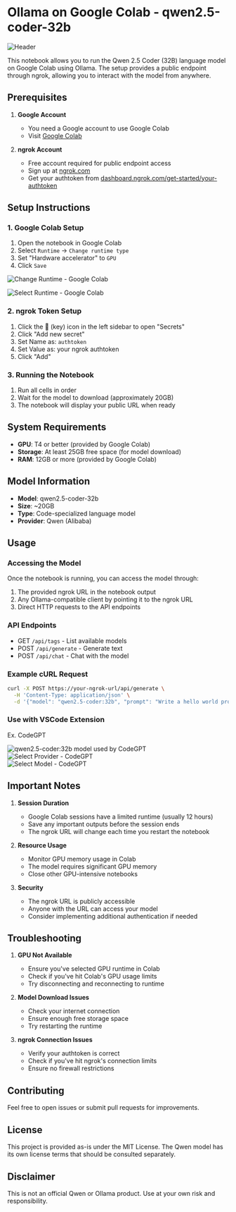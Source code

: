 # Ollama on Google Colab - qwen2.5-coder-32b

![Header](/assets/header.jpg)

This notebook allows you to run the Qwen 2.5 Coder (32B) language model on Google Colab using Ollama. The setup provides a public endpoint through ngrok, allowing you to interact with the model from anywhere.

## Prerequisites

1. **Google Account**
   - You need a Google account to use Google Colab
   - Visit [Google Colab](https://colab.research.google.com/)

2. **ngrok Account**
   - Free account required for public endpoint access
   - Sign up at [ngrok.com](https://ngrok.com)
   - Get your authtoken from [dashboard.ngrok.com/get-started/your-authtoken](https://dashboard.ngrok.com/get-started/your-authtoken)

## Setup Instructions

### 1. Google Colab Setup

1. Open the notebook in Google Colab
2. Select `Runtime` -> `Change runtime type`
3. Set "Hardware accelerator" to `GPU`
4. Click `Save`

![Change Runtime - Google Colab](assets/Colab-Runtime-Change.png)

![Select Runtime - Google Colab](assets/Colab-Select-Runtime.png)

### 2. ngrok Token Setup

1. Click the 🔑 (key) icon in the left sidebar to open "Secrets"
2. Click "Add new secret"
3. Set Name as: `authtoken`
4. Set Value as: your ngrok authtoken
5. Click "Add"

### 3. Running the Notebook

1. Run all cells in order
2. Wait for the model to download (approximately 20GB)
3. The notebook will display your public URL when ready

## System Requirements

- **GPU**: T4 or better (provided by Google Colab)
- **Storage**: At least 25GB free space (for model download)
- **RAM**: 12GB or more (provided by Google Colab)

## Model Information

- **Model**: qwen2.5-coder-32b
- **Size**: ~20GB
- **Type**: Code-specialized language model
- **Provider**: Qwen (Alibaba)

## Usage

### Accessing the Model

Once the notebook is running, you can access the model through:

1. The provided ngrok URL in the notebook output
2. Any Ollama-compatible client by pointing it to the ngrok URL
3. Direct HTTP requests to the API endpoints

### API Endpoints

- GET `/api/tags` - List available models
- POST `/api/generate` - Generate text
- POST `/api/chat` - Chat with the model

### Example cURL Request

```bash
curl -X POST https://your-ngrok-url/api/generate \
  -H 'Content-Type: application/json' \
  -d '{"model": "qwen2.5-coder:32b", "prompt": "Write a hello world program in Python"}'
```

### Use with VSCode Extension

Ex. CodeGPT

![qwen2.5-coder:32b model used by CodeGPT](assets/CodeGPT-qwen2.5-coder-32b.png)  
![Select Provider - CodeGPT](assets/CodeGPT-Select-Provider.png)  
![Select Model - CodeGPT](assets/CodeGPT-Select-Model.png)  

## Important Notes

1. **Session Duration**
   - Google Colab sessions have a limited runtime (usually 12 hours)
   - Save any important outputs before the session ends
   - The ngrok URL will change each time you restart the notebook

2. **Resource Usage**
   - Monitor GPU memory usage in Colab
   - The model requires significant GPU memory
   - Close other GPU-intensive notebooks

3. **Security**
   - The ngrok URL is publicly accessible
   - Anyone with the URL can access your model
   - Consider implementing additional authentication if needed

## Troubleshooting

1. **GPU Not Available**
   - Ensure you've selected GPU runtime in Colab
   - Check if you've hit Colab's GPU usage limits
   - Try disconnecting and reconnecting to runtime

2. **Model Download Issues**
   - Check your internet connection
   - Ensure enough free storage space
   - Try restarting the runtime

3. **ngrok Connection Issues**
   - Verify your authtoken is correct
   - Check if you've hit ngrok's connection limits
   - Ensure no firewall restrictions

## Contributing

Feel free to open issues or submit pull requests for improvements.

## License

This project is provided as-is under the MIT License. The Qwen model has its own license terms that should be consulted separately.

## Disclaimer

This is not an official Qwen or Ollama product. Use at your own risk and responsibility.

